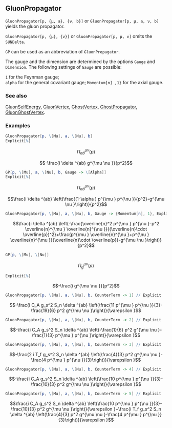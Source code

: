 ## GluonPropagator

`GluonPropagator[p, {μ, a}, {ν, b}]` or `GluonPropagator[p, μ, a, ν, b]` yields the gluon propagator.

`GluonPropagator[p, {μ}, {ν}]` or `GluonPropagator[p, μ, ν]` omits the `SUNDelta`.

`GP` can be used as an abbreviation of `GluonPropagator`.

The gauge and the dimension are determined by the options `Gauge` and `Dimension`. The following settings of `Gauge` are possible:

 `1` for the Feynman gauge;  
`alpha` for the general covariant gauge;
 `Momentum[n] ,1}` for the axial gauge.

### See also

[GluonSelfEnergy](GluonSelfEnergy), [GluonVertex](GluonVertex), [GhostVertex](GhostVertex), [GhostPropagator](GhostPropagator), [GluonGhostVertex](GluonGhostVertex).

### Examples

```mathematica
GluonPropagator[p, \[Mu], a, \[Nu], b]
Explicit[%]
```

$$\Pi _{ab}^{\mu \nu }(p)$$

$$-\frac{i \delta ^{ab} g^{\mu \nu }}{p^2}$$

```mathematica
GP[p, \[Mu], a, \[Nu], b, Gauge -> \[Alpha]]
Explicit[%]
```

$$\Pi _{ab}^{\mu \nu }(p)$$

$$\frac{i \delta ^{ab} \left(\frac{(1-\alpha ) p^{\mu } p^{\nu }}{p^2}-g^{\mu \nu }\right)}{p^2}$$

```mathematica
GluonPropagator[p, \[Mu], a, \[Nu], b, Gauge -> {Momentum[n], 1}, Explicit -> True]
```

$$\frac{i \delta ^{ab} \left(-\frac{\overline{n}^2 p^{\mu } p^{\nu }-p^2 \overline{n}^{\mu } \overline{n}^{\nu }}{(\overline{n}\cdot \overline{p})^2}+\frac{p^{\mu } \overline{n}^{\nu }+p^{\nu } \overline{n}^{\mu }}{\overline{n}\cdot \overline{p}}-g^{\mu \nu }\right)}{p^2}$$

```mathematica
GP[p, \[Mu], \[Nu]]
```

$$\Pi _g^{\mu \nu }(p)$$

```mathematica
Explicit[%]
```

$$-\frac{i g^{\mu \nu }}{p^2}$$

```mathematica
GluonPropagator[p, \[Mu], a, \[Nu], b, CounterTerm -> 1] // Explicit
```

$$-\frac{i C_A g_s^2 S_n \delta ^{ab} \left(\frac{11 p^{\mu } p^{\nu }}{3}-\frac{19}{6} p^2 g^{\mu \nu }\right)}{\varepsilon }$$

```mathematica
GluonPropagator[p, \[Mu], a, \[Nu], b, CounterTerm -> 2] // Explicit
```

$$-\frac{i C_A g_s^2 S_n \delta ^{ab} \left(-\frac{1}{6} p^2 g^{\mu \nu }-\frac{1}{3} p^{\mu } p^{\nu }\right)}{\varepsilon }$$

```mathematica
GluonPropagator[p, \[Mu], a, \[Nu], b, CounterTerm -> 3] // Explicit
```

$$-\frac{2 i T_f g_s^2 S_n \delta ^{ab} \left(\frac{4}{3} p^2 g^{\mu \nu }-\frac{4 p^{\mu } p^{\nu }}{3}\right)}{\varepsilon }$$

```mathematica
GluonPropagator[p, \[Mu], a, \[Nu], b, CounterTerm -> 4] // Explicit
```

$$-\frac{i C_A g_s^2 S_n \delta ^{ab} \left(\frac{10 p^{\mu } p^{\nu }}{3}-\frac{10}{3} p^2 g^{\mu \nu }\right)}{\varepsilon }$$

```mathematica
GluonPropagator[p, \[Mu], a, \[Nu], b, CounterTerm -> 5] // Explicit
```

$$\frac{i C_A g_s^2 S_n \delta ^{ab} \left(\frac{10 p^{\mu } p^{\nu }}{3}-\frac{10}{3} p^2 g^{\mu \nu }\right)}{\varepsilon }+\frac{i T_f g_s^2 S_n \delta ^{ab} \left(\frac{4}{3} p^2 g^{\mu \nu }-\frac{4 p^{\mu } p^{\nu }}{3}\right)}{\varepsilon }$$